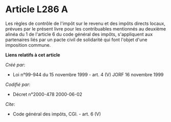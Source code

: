 # Article L286 A

Les règles de contrôle de l'impôt sur le revenu et des impôts directs locaux, prévues par le présent livre pour les
contribuables mentionnés au deuxième alinéa du 1 de l'article 6 du code général des impôts, s'appliquent aux partenaires liés
par un pacte civil de solidarité qui font l'objet d'une imposition commune.

**Liens relatifs à cet article**

_Créé par_:

  - Loi n°99-944 du 15 novembre 1999 - art. 4 (V) JORF 16 novembre 1999

_Codifié par_:

  - Décret n°2000-478 2000-06-02

_Cite_:

  - Code général des impôts, CGI. - art. 6 (V)
